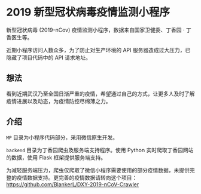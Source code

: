 # 2019 新型冠状病毒疫情监测小程序
新型冠状病毒 (2019-nCov) 疫情监测小程序，数据来自国家卫健委、丁香园 · 丁香医生等。

近期小程序访问人数众多，为了防止对生产环境的 API 服务器造成过大压力，已隐藏了项目代码中的 API 请求地址。

## 想法
看到近期武汉乃至全国日渐严重的疫情，希望通过自己的方式，让更多人及时了解疫情进展以及动态，为疫情防控尽绵薄之力。

## 介绍
`MP` 目录为小程序代码部分，采用微信原生开发。

`backend` 目录为丁香园爬虫及服务端支持程序。使用 Python 实时爬取丁香园网站的数据，使用
Flask 框架提供服务端支持。

为减轻服务端压力，爬虫仅爬取了微信小程序需要使用的部分疫情数据，未提供完整的疫情数据支持。更完善的疫情数据请转向这个项目：https://github.com/BlankerL/DXY-2019-nCoV-Crawler